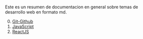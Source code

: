 Este es un resumen de documentacion en general sobre temas de desarrollo web en formato md.


00. [ Git-Github](./00-Bases/00-GitGithub.md)
01. [JavaScript](./01-Fronted/01-JavaScript.md)
02. [ ReactJS](./01-Fronted/02-ReactJS.md)






